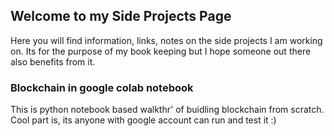 ## Welcome to my Side Projects Page

Here you will find information, links, notes on the side projects I am working on. Its for the purpose of my book keeping but I hope someone out there also benefits from it.

### Blockchain in google colab notebook

This is python notebook based walkthr' of buidling blockchain from scratch. Cool part is, its anyone with google account can run and test it :)
